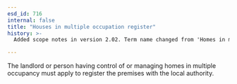 ```yaml
---
esd_id: 716
internal: false
title: "Houses in multiple occupation register"
history: >-
  Added scope notes in version 2.02. Term name changed from 'Homes in multiple occupancy - register' to 'Housing - multiple occupation - register' in version 3.00. Name changed to 'Houses in multiple occupation register' in version 4.00.

---
```


The landlord or person having control of or managing homes in multiple occupancy must apply to register the premises with the local authority.

